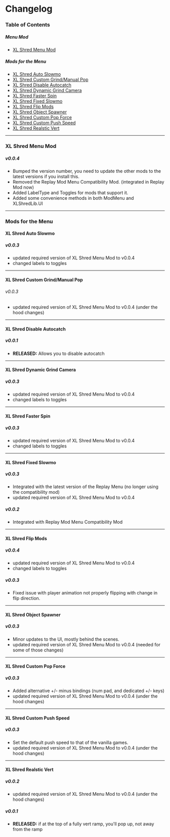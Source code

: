 # Changelog

### Table of Contents
##### Menu Mod
- [XL Shred Menu Mod](#xl-shred-menu-mod)
##### Mods for the Menu
- [XL Shred Auto Slowmo](#xl-shred-auto-slowmo)
- [XL Shred Custom Grind/Manual Pop](#xl-shred-custom-grind-manual-pop)
- [XL Shred Disable Autocatch](#xl-shred-disable-autocatch)
- [XL Shred Dynamic Grind Camera](#xl-shred-dynamic-grind-camera)
- [XL Shred Faster Spin](#xl-shred-faster-spin)
- [XL Shred Fixed Slowmo](#xl-shred-fixed-slowmo)
- [XL Shred Flip Mods](#xl-shred-flip-mods)
- [XL Shred Object Spawner](#xl-shred-object-spawner)
- [XL Shred Custom Pop Force](#xl-shred-custom-pop-force)
- [XL Shred Custom Push Speed](#xl-shred-custom-push-speed)
- [XL Shred Realstic Vert](#xl-shred-realistic-vert)
---

### XL Shred Menu Mod
##### v0.0.4
- Bumped the version number, you need to update the other mods to the latest versions if you install this.
- Removed the Replay Mod Menu Compatibility Mod. (integrated in Replay Mod now)
- Added LabelType and Toggles for mods that support it.
- Added some convenience methods in both ModMenu and XLShredLib.UI

---
### Mods for the Menu
#### XL Shred Auto Slowmo
##### v0.0.3
- updated required version of XL Shred Menu Mod to v0.0.4
- changed labels to toggles
---
#### XL Shred Custom Grind/Manual Pop
###### v0.0.3
- updated required version of XL Shred Menu Mod to v0.0.4 (under the hood changes)
---
#### XL Shred Disable Autocatch
##### v0.0.1
- **RELEASED:** Allows you to disable autocatch
---
#### XL Shred Dynamic Grind Camera
##### v0.0.3
- updated required version of XL Shred Menu Mod to v0.0.4
- changed labels to toggles
---
#### XL Shred Faster Spin
##### v0.0.3
- updated required version of XL Shred Menu Mod to v0.0.4
- changed labels to toggles
---
#### XL Shred Fixed Slowmo
##### v0.0.3
- Integrated with the latest version of the Replay Menu (no longer using the compatibility mod)
- updated required version of XL Shred Menu Mod to v0.0.4
##### v0.0.2
- Integrated with Replay Mod Menu Compatibility Mod
---
#### XL Shred Flip Mods
##### v0.0.4
- updated required version of XL Shred Menu Mod to v0.0.4
- changed labels to toggles
##### v0.0.3
- Fixed issue with player animation not properly flipping with change in flip direction.
---
#### XL Shred Object Spawner
##### v0.0.3
- Minor updates to the UI, mostly behind the scenes.
- updated required version of XL Shred Menu Mod to v0.0.4 (needed for some of those changes)
---
#### XL Shred Custom Pop Force
##### v0.0.3
- Added alternative +/- minus bindings (num pad, and dedicated +/- keys)
- updated required version of XL Shred Menu Mod to v0.0.4 (under the hood changes)
---
#### XL Shred Custom Push Speed
##### v0.0.3
- Set the default push speed to that of the vanilla games.
- updated required version of XL Shred Menu Mod to v0.0.4 (under the hood changes)
---
#### XL Shred Realstic Vert
##### v0.0.2
- updated required version of XL Shred Menu Mod to v0.0.4 (under the hood changes)
##### v0.0.1
- **RELEASED:** if at the top of a fully vert ramp, you'll pop up, not away from the ramp